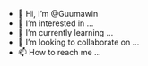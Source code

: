 - 👋 Hi, I’m @Guumawin
- 👀 I’m interested in ...
- 🌱 I’m currently learning ...
- 💞️ I’m looking to collaborate on ...
- 📫 How to reach me ...

<!---
Guumawin/Guumawin is a ✨ special ✨ repository because its `README.md` (this file) appears on your GitHub profile.
You can click the Preview link to take a look at your changes.
--->
